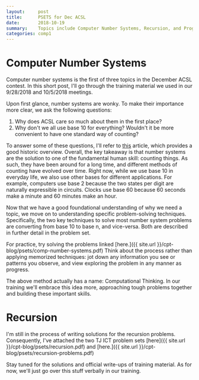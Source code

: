 ```yaml
---
layout:     post
title:      PSETS for Dec ACSL
date:       2018-10-19
summary:    Topics include Computer Number Systems, Recursion, and Program Simulation.
categories: comp1
---
```


# Computer Number Systems

Computer number systems is the first of three topics in the December
ACSL contest. In this short post, I'll go through the training material
we used in our 9/28/2018 and 10/5/2018 meetings.

Upon first glance, number systems are wonky.
To make their importance more clear, we ask the following questions:
1. Why does ACSL care so much about them in the first place?
2. Why don't we all use base 10 for everything? Wouldn't it be
more convenient to have one standard way of counting?

To answer some of these questions, I'll refer to
[this](https://betterexplained.com/articles/numbers-and-bases/)
article, which provides a good historic overview.
Overall, the key takeaway is that number systems are
the solution to one of the fundamental human skill: counting things.
As such, they have been around for a long time, and different methods
of counting have evolved over time. Right now, while we use base 10
in everyday life, we also use other bases for different applications.
For example, computers use base 2 because the two states per digit
are naturally expressible in circuits. Clocks use base 60
because 60 seconds make a minute and 60 minutes make an hour.

Now that we have a good foundational understanding of why we need a
topic, we move on to understanding specific problem-solving techniques.
Specifically, the two key techniques to solve most number system problems
are converting from base 10 to base n, and vice-versa. Both are described
in further detail in the problem set.

For practice, try solving the problems linked
[here.]({{ site.url }}/cpt-blog/psets/comp-number-systems.pdf)
Think about the process rather than applying memorized techniques:
jot down any information you see or patterns you observe, and view
exploring the problem in any manner as progress.

The above method actually has a name: Computational Thinking.
In our training we'll embrace this idea more,
approaching tough problems together and building these important skills.

# Recursion

I'm still in the process of writing solutions for the recursion
problems. Consequently, I've attached the two TJ ICT problem sets
[here]({{ site.url }}/cpt-blog/psets/recursion.pdf) and
[here.]({{ site.url }}/cpt-blog/psets/recursion-problems.pdf)

Stay tuned for the solutions and official write-ups of training material.
As for now, we'll just go over this stuff verbally in our training.